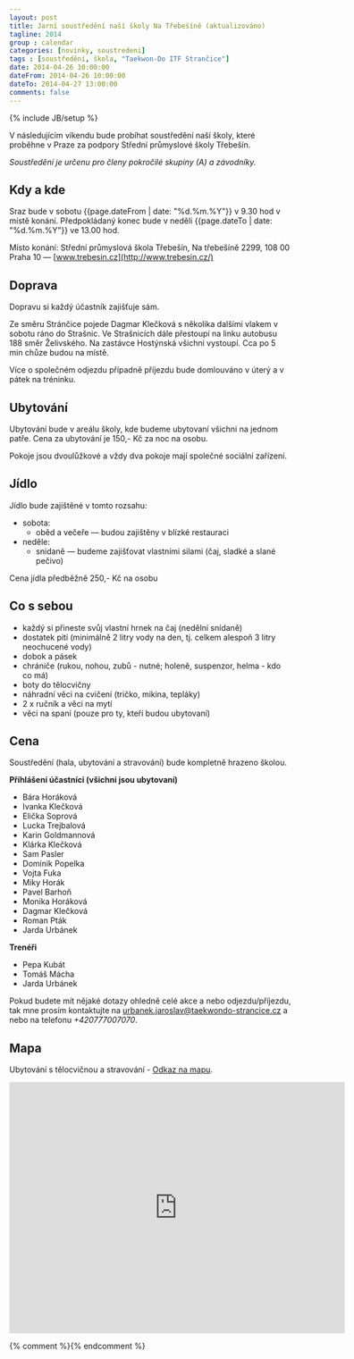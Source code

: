 ```yaml
---
layout: post
title: Jarní soustředění naší školy Na Třebešíně (aktualizováno)
tagline: 2014
group : calendar
categories: [novinky, soustredeni]
tags : [soustředění, škola, "Taekwon-Do ITF Strančice"]
date: 2014-04-26 10:00:00
dateFrom: 2014-04-26 10:00:00
dateTo: 2014-04-27 13:00:00
comments: false
---
```

{% include JB/setup %}

V následujícím víkendu bude probíhat soustředění naší školy, které proběhne v Praze za podpory Střední průmyslové školy Třebešín.

*Soustředění je určenu pro členy pokročilé skupiny (A) a závodníky.*

## Kdy a kde

Sraz bude v sobotu {{page.dateFrom | date: "%d.%m.%Y"}} v 9.30 hod v místě konání. Předpokládaný konec bude v neděli {{page.dateTo | date: "%d.%m.%Y"}} ve 13.00 hod.

Místo konání: Střední průmyslová škola Třebešín, Na třebešíně 2299, 108 00 Praha 10 &mdash; [www.trebesin.cz](http://www.trebesin.cz/)

## Doprava

Dopravu si každý účastník zajišťuje sám.

Ze směru Stránčice pojede Dagmar Klečková s několika dalšími vlakem v sobotu ráno do Strašnic. Ve Strašnicích dále přestoupí na linku autobusu 188 směr Želivského. Na zastávce Hostýnská všichni vystoupí. Cca po 5 min chůze budou na místě.

Více o společném odjezdu případně příjezdu bude domlouváno v úterý a v pátek na tréninku.

## Ubytování

Ubytování bude v areálu školy, kde budeme ubytovaní všichni na jednom patře. Cena za ubytování je 150,- Kč za noc na osobu.

Pokoje jsou dvoulůžkové a vždy dva pokoje mají společné sociální zařízení.

## Jídlo

Jídlo bude zajištěné v tomto rozsahu:

* sobota:
  * oběd a večeře &mdash; budou zajištěny v blízké restauraci
* neděle:
  * snidaně &mdash; budeme zajišťovat vlastními silami (čaj, sladké a slané pečivo)

Cena jídla předběžně 250,- Kč na osobu

## Co s sebou

- každý si přineste svůj vlastní hrnek na čaj (nedělní snídaně)
- dostatek pití (minimálně 2 litry vody na den, tj. celkem alespoň 3 litry neochucené vody)
- dobok a pásek
- chrániče (rukou, nohou, zubů - nutné; holeně, suspenzor, helma - kdo co má)
- boty do tělocvičny
- náhradní věci na cvičení (tričko, mikina, tepláky)
- 2 x ručník a věci na mytí
- věci na spaní (pouze pro ty, kteří budou ubytovaní)

## Cena

Soustředění (hala, ubytování a stravování) bude kompletně hrazeno školou.

**Příhlášení účastníci (všichni jsou ubytovaní)** 

- Bára Horáková
- Ivanka Klečková
- Elička Soprová
- Lucka Trejbalová
- Karin Goldmannová
- Klárka Klečková
- Sam Pasler
- Dominik Popelka
- Vojta Fuka
- Miky Horák
- Pavel Barhoň
- Monika Horáková
- Dagmar Klečková
- Roman Pták
- Jarda Urbánek

**Trenéři** 
- Pepa Kubát
- Tomáš Mácha
- Jarda Urbánek

Pokud budete mít nějaké dotazy ohledně celé akce a nebo odjezdu/příjezdu, tak mne prosím kontaktujte na <a href="mailto:urbanek.jaroslav@taekwondo-strancice.cz">urbanek.jaroslav@taekwondo-strancice.cz</a> a nebo na telefonu *+420777007070*.

## Mapa

Ubytování s tělocvičnou a stravování - [Odkaz na mapu](https://goo.gl/maps/018pr).

<iframe src="https://www.google.com/maps/embed?pb=!1m29!1m12!1m3!1d5120.080329676188!2d14.506157514077136!3d50.085534869558984!2m3!1f0!2f0!3f0!3m2!1i1024!2i768!4f13.1!4m14!1i0!3e2!4m5!1s0x470b933e5c50785b%3A0x859f780b093382ce!2zTmEgVMWZZWJlxaHDrW7EmyAyMjk5LzY5LCAxMDggMDAgUHJhaGE!3m2!1d50.0845051!2d14.492754099999999!4m5!1s0x470b9326d0898079%3A0xe0b49079f5052dd8!2sHotel+Baroko%2C+Tomsova+13%2F11%2C+108+00+Praha+10+-+Male%C5%A1ice!3m2!1d50.085639!2d14.513133!5e0!3m2!1scs!2scz!4v1398238130746" width="600" height="450" frameborder="0" style="border:0"> </iframe>

{% comment %}<!--< 
-->{% endcomment %}
